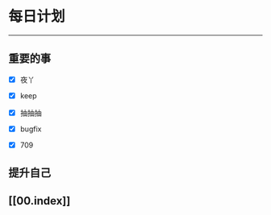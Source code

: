 
# 每日计划
---
## 重要的事

- [x]    夜丫
- [x]   keep
- [x]  抽抽抽
- [x] bugfix
- [x] 709




## 提升自己

  



## [[00.index]]










